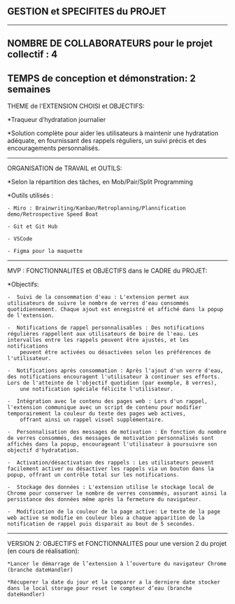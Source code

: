 GESTION et SPECIFITES du PROJET
-------------------------------------------------------------------------------------------------------------------------------------------------------------------------------
-------------------------------------------------------------------------------------------------------------------------------------------------------------------------------
NOMBRE DE COLLABORATEURS pour le projet collectif : 4
-------------------------------------------------------------------------------------------------------------------------------------------------------------------------------
TEMPS de conception et démonstration: 2 semaines
-------------------------------------------------------------------------------------------------------------------------------------------------------------------------------
THEME de l'EXTENSION CHOISI et OBJECTIFS:

  *Traqueur d’hydratation journalier
  
  *Solution complète pour aider les utilisateurs à maintenir une hydratation adéquate, en fournissant des rappels réguliers, un suivi précis et des encouragements personnalisés.
  
-------------------------------------------------------------------------------------------------------------------------------------------------------------------------------
ORGANISATION de TRAVAIL et OUTILS:

*Selon la répartition des tâches, en Mob/Pair/Split Programming

  *Outils utilisés :
  
    - Miro : Brainwriting/Kanban/Retroplanning/Plannification demo/Retrospective Speed Boat
    
    - Git et Git Hub
    
    - VSCode
    
    - Figma pour la maquette
    
-------------------------------------------------------------------------------------------------------------------------------------------------------------------------------
MVP : FONCTIONNALITES et OBJECTIFS dans le CADRE du PROJET:

  *Objectifs:
  
    -  Suivi de la consommation d'eau : L'extension permet aux utilisateurs de suivre le nombre de verres d'eau consommés quotidiennement. Chaque ajout est enregistré et affiché dans la popup de l'extension.
    
    -  Notifications de rappel personnalisables : Des notifications régulières rappellent aux utilisateurs de boire de l'eau. Les intervalles entre les rappels peuvent être ajustés, et les notifications 
        peuvent être activées ou désactivées selon les préférences de l'utilisateur.
        
    -  Notifications après consommation : Après l'ajout d'un verre d'eau, des notifications encouragent l'utilisateur à continuer ses efforts. Lors de l'atteinte de l'objectif quotidien (par exemple, 8 verres),
        une notification spéciale félicite l'utilisateur.
        
    -  Intégration avec le contenu des pages web : Lors d'un rappel, l'extension communique avec un script de contenu pour modifier temporairement la couleur du texte des pages web actives,
        offrant ainsi un rappel visuel supplémentaire.
        
    -  Personnalisation des messages de motivation : En fonction du nombre de verres consommés, des messages de motivation personnalisés sont affichés dans la popup, encourageant l'utilisateur à poursuivre son objectif d'hydratation.
    
    -  Activation/désactivation des rappels : Les utilisateurs peuvent facilement activer ou désactiver les rappels via un bouton dans la popup, offrant un contrôle total sur les notifications.
    
    -  Stockage des données : L'extension utilise le stockage local de Chrome pour conserver le nombre de verres consommés, assurant ainsi la persistance des données même après la fermeture du navigateur.
    
    -  Modification de la couleur de la page active: Le texte de la page web active se modifie en couleur bleu a chaque apparition de la notification de rappel puis disparait au bout de 5 secondes.
    
-------------------------------------------------------------------------------------------------------------------------------------------------------------------------------
VERSION 2: OBJECTIFS et FONCTIONNALITES pour une version 2 du projet (en cours de réalisation):

    *Lancer le démarrage de l’extension à l’ouverture du navigateur Chrome (branche dateHandler)
    
    *Récuperer la date du jour et la comparer a la derniere date stocker dans le local storage pour reset le compteur d’eau (branche dateHandler)
